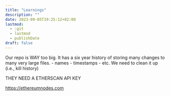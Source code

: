 ```yaml
---
title: "Learnings"
description: ""
date: 2023-09-05T19:25:12+02:00
lastmod:
  - :git
  - lastmod
  - publishDate
draft: false
---
```


Our repo is WAY too big. It has a six year history of storing many changes to many very large files.
    - names
    - timestamps
    - etc.
We need to clean it up (i.e., kill history)

THEY NEED A ETHERSCAN API KEY

https://ethereumnodes.com
